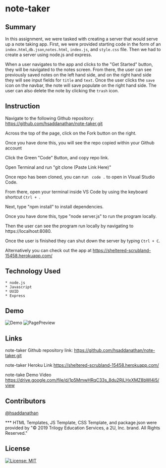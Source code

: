 # note-taker


## Summary
In this assignment, we were tasked with creating a server that would serve up a note taking app. First, we were provided starting code in the form of an `index.html`,`db.json`,`notes.html`, `index.js`, and `style.css` file. Then we had to create a server using node.js and express. 

When a user navigates to the app and clicks to the "Get Started" button, they will be navigated to the notes screen. From there, the user can see previously saved notes on the left hand side, and on the right hand side they will see input fields for `title` and `text`. Once the user clicks the `save` icon on the navbar, the note will save populate on the right hand side. The user can also delete the note by clicking the `trash` icon.

## Instruction

Navigate to the following Github repository:
    https://github.com/hsaddanathan/note-taker.git

Across the top of the page, click on the Fork button on the right.

Once you have done this, you will see the repo copied within your Github account

Click the Green "Code" Button, and copy repo link. 

Open Terminal and run "git clone (Paste Link Here)"

Once repo has been cloned, you can run ` code .` to open in Visual Studio Code. 

From there, open your terminal inside VS Code by using the keyboard shortcut `Ctrl + `. 

Next, type "npm install" to install dependencies.

Once you have done this, type "node server.js" to run the program locally. 

Then the user can see the program run locally by navigating to https://localhost:8080. 

Once the user is finished they can shut down the server by typing `Ctrl + C`. 

Alternatively you can check out the app at https://sheltered-scrubland-15458.herokuapp.com/


## Technology Used
    * node.js
    * Javascript
    * UUID
    * Express

## Demo
![Demo](instructional-resources/note-taker.gif)
![PagePreview](instructional-resources/note-taker.png)


## Links

note-taker Github repository link:
    https://github.com/hsaddanathan/note-taker.git

note-taker Heroku Link
    https://sheltered-scrubland-15458.herokuapp.com/

note-take Demo Video
    https://drive.google.com/file/d/1p5MmwHRqC33s_8du2RjLHxXMZ8bWl4i5/view

## Contributors 
[@hsaddanathan](https://github.com/hsaddanathan)

***  HTML Templates, JS Template, CSS Template, and package.json were provided by "© 2019 Trilogy Education Services, a 2U, Inc. brand. All Rights Reserved." 


## License
[![License: MIT](https://img.shields.io/badge/License-MIT-yellow.svg)](https://opensource.org/licenses/MIT)